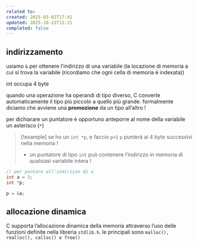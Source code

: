 ```yaml
---
related to:
created: 2025-03-02T17:41
updated: 2025-10-22T11:21
completed: false
---
```

## indirizzamento
usiamo `&` per ottenere l’indirizzo di una variabile (la locazione di memoria a cui si trova la variabile (ricordiamo che ogni cella di memoria è indexata))

int occupa 4 byte

quando una operazione ha operandi di tipo diverso, C converte automaticamente il tipo più piccolo a quello più grande. formalmente diciamo che avviene una **promozione** da un tipo all’altro !

per dichiarare un puntatore è opportuno anteporre al nome della variabile un asterisco (`*`)

>[!example] se ho un `int *p`, e faccio `p+1` `p` punterà ai 4 byte successivi nella memoria !
>- un puntatore di tipo `int` può contenere l’indirizzo in memoria di qualsiasi variabile intera !

```c
// per puntare all'indirizzo di a
int a = 3;
int *p;

p = &a;
```

## allocazione dinamica
C supporta l’allocazione dinamica della memoria attraverso l’uso delle funzioni definite nella libreria `stdlib.h`. le principali sono `malloc(), realloc(), calloc() e free()`